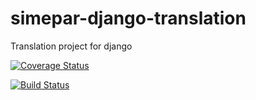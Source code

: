 # simepar-django-translation
Translation project for django

[![Coverage Status](https://coveralls.io/repos/github/gdelnegro/simepar-django-translation-server/badge.svg?branch=master)](https://coveralls.io/github/gdelnegro/simepar-django-translation-server?branch=master)

[![Build Status](https://travis-ci.org/gdelnegro/simepar-django-translation-server.svg?branch=master)](https://travis-ci.org/gdelnegro/simepar-django-translation-server)

